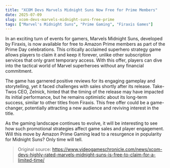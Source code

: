 ```yaml
---
title: "XCOM Devs Marvels Midnight Suns Now Free for Prime Members"
date: 2025-07-09
slug: xcom-devs-marvels-midnight-suns-free-prime
tags: ["Marvel's Midnight Suns", "Prime Gaming", "Firaxis Games"]
---
```


In an exciting turn of events for gamers, Marvels Midnight Suns, developed by Firaxis, is now available for free to Amazon Prime members as part of the Prime Day celebrations. This critically acclaimed superhero strategy game allows players to claim it and keep it forever, unlike other subscription services that only grant temporary access. With this offer, players can dive into the tactical world of Marvel superheroes without any financial commitment.

The game has garnered positive reviews for its engaging gameplay and storytelling, yet it faced challenges with sales shortly after its release. Take-Twos CEO, Zelnick, hinted that the timing of the release may have impacted its initial performance, but he remains optimistic about its long-term success, similar to other titles from Firaxis. This free offer could be a game-changer, potentially attracting a new audience and reviving interest in the title.

As the gaming landscape continues to evolve, it will be interesting to see how such promotional strategies affect game sales and player engagement. Will this move by Amazon Prime Gaming lead to a resurgence in popularity for Midnight Suns? Only time will tell.
> Original source: https://www.videogameschronicle.com/news/xcom-devs-highly-rated-marvels-midnight-suns-is-free-to-claim-for-a-limited-time/